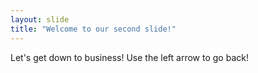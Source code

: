 ```yaml
---
layout: slide
title: "Welcome to our second slide!"
---
```

Let's get down to business!
Use the left arrow to go back!
